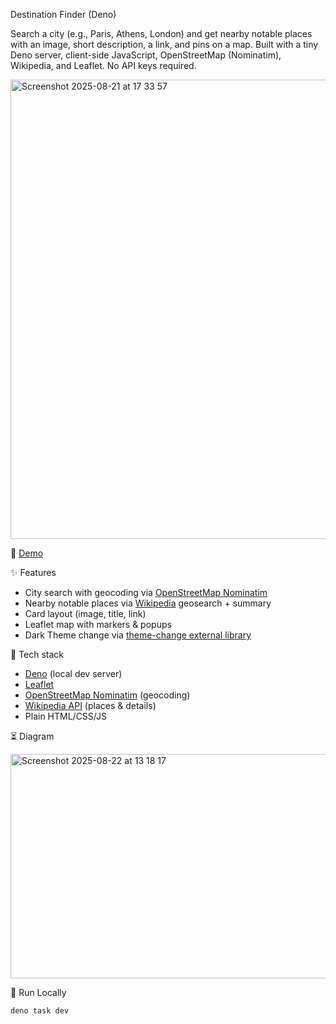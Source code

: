 Destination Finder (Deno)

Search a city (e.g., Paris, Athens, London) and get nearby notable places with an image, short description, a link, and pins on a map.
Built with a tiny Deno server, client-side JavaScript, OpenStreetMap (Nominatim), Wikipedia, and Leaflet. No API keys required.

<img width="1238" height="735" alt="Screenshot 2025-08-21 at 17 33 57" src="https://github.com/user-attachments/assets/f4861d7c-156c-4027-b2cb-fbb0a04f8705" />


🔗 [Demo](https://theoladas.github.io/destination_finder/)

✨ Features

- City search with geocoding via [OpenStreetMap Nominatim](https://nominatim.org/)
- Nearby notable places via [Wikipedia](https://www.wikipedia.org/) geosearch + summary
- Card layout (image, title, link)
- Leaflet map with markers & popups
- Dark Theme change via [theme-change external library](https://github.com/saadeghi/theme-change)

🧰 Tech stack

- [Deno](https://deno.com/) (local dev server)
- [Leaflet](https://leafletjs.com/)
- [OpenStreetMap Nominatim](https://github.com/osm-search/Nominatim) (geocoding)
- [Wikipedia API](https://www.mediawiki.org/wiki/API:Nearby_places_viewer) (places & details)
- Plain HTML/CSS/JS

⏳ Diagram

<img width="770" height="359" alt="Screenshot 2025-08-22 at 13 18 17" src="https://github.com/user-attachments/assets/055281f5-ba90-4ff6-b305-306ad14e4e12" />

🏃 Run Locally 

`deno task dev`
